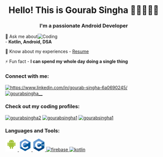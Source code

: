 <h1 align="center">Hello! This is Gourab Singha 🙋🏻‍♂️🕺🏻</h1>
<h3 align="center">I'm a passionate Android Developer</h3>

<img align="right" alt="Coding" width="400" src="https://user-images.githubusercontent.com/110812339/224934400-ae1625b5-f3f1-434f-82a0-8814d4c3329e.gif">

<!-- <p align="left"> <img src="https://komarev.com/ghpvc/?username=gourabsingha1&label=Profile%20views&color=0e75b6&style=flat" alt="gourabsingha1" /> </p> -->

💬 Ask me about - **Kotlin, Android, DSA**

📄 Know about my experiences - [Resume](https://drive.google.com/file/d/1pNzIAAcGckcttY4ogKUiGtxpNoYbhik3/view?usp=sharing)

⚡ Fun fact - **I can spend my whole day doing a single thing**

<h3 align="left">Connect with me:</h3>
<p align="left">
<a href="https://www.linkedin.com/in/gourab-singha-6a0690245/" target="blank"><img align="center" src="https://raw.githubusercontent.com/rahuldkjain/github-profile-readme-generator/master/src/images/icons/Social/linked-in-alt.svg" alt="https://www.linkedin.com/in/gourab-singha-6a0690245/" height="30" width="40" /></a>
<a href="https://instagram.com/gourabsingha__" target="blank"><img align="center" src="https://raw.githubusercontent.com/rahuldkjain/github-profile-readme-generator/master/src/images/icons/Social/instagram.svg" alt="gourabsingha__" height="30" width="40" /></a>
</p>

<h3 align="left">Check out my coding profiles:</h3>
<p align="left">
<a href="https://www.codechef.com/users/gourabsingha2" target="blank"><img align="center" src="https://cdn.jsdelivr.net/npm/simple-icons@3.1.0/icons/codechef.svg" alt="gourabsingha2" height="30" width="40" /></a>
<a href="https://codeforces.com/profile/gourabsingha1" target="blank"><img align="center" src="https://raw.githubusercontent.com/rahuldkjain/github-profile-readme-generator/master/src/images/icons/Social/codeforces.svg" alt="gourabsingha1" height="30" width="40" /></a>
<!-- <a href="https://www.leetcode.com/gourabsingha1" target="blank"><img align="center" src="https://raw.githubusercontent.com/rahuldkjain/github-profile-readme-generator/master/src/images/icons/Social/leet-code.svg" alt="gourabsingha1" height="30" width="40" /></a> -->
<a href="https://auth.geeksforgeeks.org/user/gourabsingha1" target="blank"><img align="center" src="https://raw.githubusercontent.com/rahuldkjain/github-profile-readme-generator/master/src/images/icons/Social/geeks-for-geeks.svg" alt="gourabsingha1" height="30" width="40" /></a>
</p>

<h3 align="left">Languages and Tools:</h3>
<p align="left"> <a href="https://developer.android.com" target="_blank" rel="noreferrer"> <img src="https://raw.githubusercontent.com/devicons/devicon/master/icons/android/android-original-wordmark.svg" alt="android" width="40" height="40"/> </a> <a href="https://www.cprogramming.com/" target="_blank" rel="noreferrer"> <img src="https://raw.githubusercontent.com/devicons/devicon/master/icons/c/c-original.svg" alt="c" width="40" height="40"/> </a> <a href="https://www.w3schools.com/cpp/" target="_blank" rel="noreferrer"> <img src="https://raw.githubusercontent.com/devicons/devicon/master/icons/cplusplus/cplusplus-original.svg" alt="cplusplus" width="40" height="40"/> </a> <a href="https://firebase.google.com/" target="_blank" rel="noreferrer"> <img src="https://www.vectorlogo.zone/logos/firebase/firebase-icon.svg" alt="firebase" width="40" height="40"/> </a> <a href="https://kotlinlang.org" target="_blank" rel="noreferrer"> <img src="https://www.vectorlogo.zone/logos/kotlinlang/kotlinlang-icon.svg" alt="kotlin" width="40" height="40"/> </a> </p>
